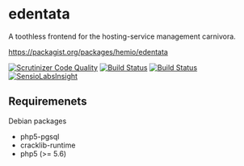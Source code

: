 edentata
========

A toothless frontend for the hosting-service management carnivora.

https://packagist.org/packages/hemio/edentata

[![Scrutinizer Code Quality](https://scrutinizer-ci.com/g/qua-bla/edentata/badges/quality-score.png?b=master)](https://scrutinizer-ci.com/g/qua-bla/edentata/?branch=master) [![Build Status](https://scrutinizer-ci.com/g/qua-bla/edentata/badges/build.png?b=master)](https://scrutinizer-ci.com/g/qua-bla/edentata/build-status/master) [![Build Status](https://travis-ci.org/qua-bla/edentata.svg?branch=master)](https://travis-ci.org/qua-bla/edentata) [![SensioLabsInsight](https://insight.sensiolabs.com/projects/beba6c45-ba42-42e5-bd99-b9cfadc0bd00/mini.png)](https://insight.sensiolabs.com/projects/beba6c45-ba42-42e5-bd99-b9cfadc0bd00)

## Requiremenets

Debian packages
- php5-pgsql
- cracklib-runtime
- php5 (>= 5.6)
